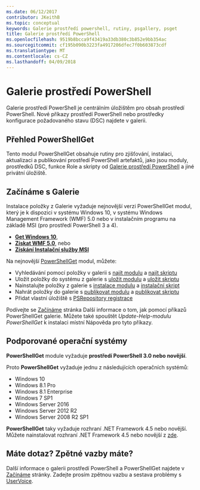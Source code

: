 ```yaml
---
ms.date: 06/12/2017
contributor: JKeithB
ms.topic: conceptual
keywords: Galerie prostředí powershell, rutiny, psgallery, psget
title: Galerie prostředí PowerShell
ms.openlocfilehash: 9519b8bcca9f43419a33db380c3b852e9bb354ac
ms.sourcegitcommit: cf195b090b3223fa4917206dfec7f0b603873cdf
ms.translationtype: MT
ms.contentlocale: cs-CZ
ms.lasthandoff: 04/09/2018
---
```

# <a name="the-powershell-gallery"></a>Galerie prostředí PowerShell

Galerie prostředí PowerShell je centrálním úložištěm pro obsah prostředí PowerShell. Nové příkazy prostředí PowerShell nebo prostředky konfigurace požadovaného stavu (DSC) najdete v galerii.

## <a name="powershellget-overview"></a>Přehled PowerShellGet

Tento modul PowerShellGet obsahuje rutiny pro zjišťování, instalaci, aktualizaci a publikování prostředí PowerShell artefaktů, jako jsou moduly, prostředků DSC, funkce Role a skripty od [Galerie prostředí PowerShell](https://www.PowerShellGallery.com) a jiné privátní úložiště.

## <a name="getting-started-with-the-gallery"></a>Začínáme s Galerie

Instalace položky z Galerie vyžaduje nejnovější verzi PowerShellGet modul, který je k dispozici v systému Windows 10, v systému Windows Management Framework (WMF) 5.0 nebo v instalačním programu na základě MSI (pro prostředí PowerShell 3 a 4).

- [**Get Windows 10**](http://go.microsoft.com/fwlink/?LinkID=624830&clcid=0x409),
- [**Získat WMF 5.0**](http://go.microsoft.com/fwlink/?LinkId=398175), nebo
- [**Získání Instalační služby MSI**](http://go.microsoft.com/fwlink/?LinkID=746217&clcid=0x409)

Na nejnovější [PowerShellGet](http://go.microsoft.com/fwlink/?LinkID=760387&clcid=0x409) modul, můžete:

-   Vyhledávání pomocí položky v galerii s [najít modulu](https://go.microsoft.com/fwlink/?LinkId=821658) a [najít skriptu](https://go.microsoft.com/fwlink/?LinkId=822322)
-   Uložit položky do systému z galerie s [uložit modulu](https://go.microsoft.com/fwlink/?LinkId=821669) a [uložit skriptu](https://go.microsoft.com/fwlink/?LinkId=822334)
-   Nainstalujte položky z galerie s [instalace modulu](https://go.microsoft.com/fwlink/?LinkId=821663) a [instalační skript](https://go.microsoft.com/fwlink/?LinkId=822327)
-   Nahrát položky do galerie s [publikovat modulu](https://go.microsoft.com/fwlink/?LinkId=821666) a [publikovat skriptu](https://go.microsoft.com/fwlink/?LinkId=822331)
-   Přidat vlastní úložiště s [PSRepository registrace](https://go.microsoft.com/fwlink/?LinkId=821668)

Podívejte se [Začínáme](psgallery/psgallery_gettingstarted.md) stránka Další informace o tom, jak pomocí příkazů PowerShellGet galerie. Můžete také spouštět *Update-Help-modulu PowerShellGet* k instalaci místní Nápověda pro tyto příkazy.

## <a name="supported-operating-systems"></a>Podporované operační systémy

**PowerShellGet** module vyžaduje **prostředí PowerShell 3.0 nebo novější**.

Proto **PowerShellGet** vyžaduje jednu z následujících operačních systémů:

- Windows 10
- Windows 8.1 Pro
- Windows 8.1 Enterprise
- Windows 7 SP1
- Windows Server 2016
- Windows Server 2012 R2
- Windows Server 2008 R2 SP1

**PowerShellGet** taky vyžaduje rozhraní .NET Framework 4.5 nebo novější. Můžete nainstalovat rozhraní .NET Framework 4.5 nebo novější z [zde](https://msdn.microsoft.com/library/5a4x27ek.aspx).


## <a name="got-a-question-have-feedback"></a>Máte dotaz? Zpětné vazby máte?

Další informace o galerii prostředí PowerShell a PowerShellGet najdete v [Začínáme](psgallery/psgallery_gettingstarted.md) stránky. Zadejte prosím zpětnou vazbu a sestava problémy s [UserVoice](http://windowsserver.uservoice.com/forums/301869-powershell).